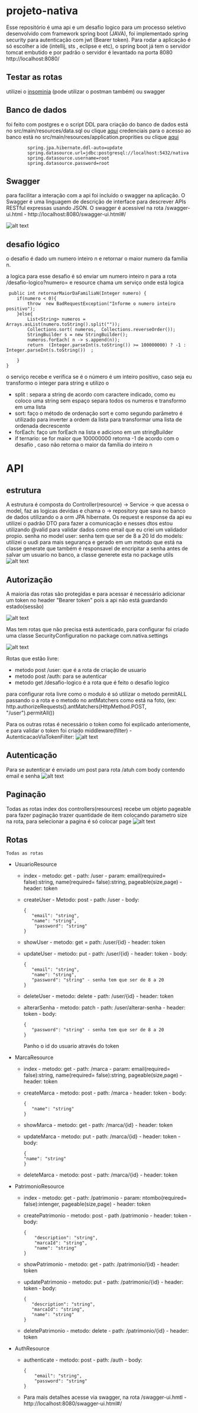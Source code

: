 # projeto-nativa

   Esse repositório é  uma api e um desafio logico para um processo seletivo desenvolvido com framework spring boot (JAVA), foi implementado spring security para autenticação com jwt (Bearer token).
   Para rodar a aplicação é só escolher a ide (intellij, sts , eclipse e etc), o spring boot já tem o servidor tomcat embutido e por padrão o servidor é levantado na porta 8080
   http://localhost:8080/
   
## Testar as rotas 
   utilizei o [insominia](https://github.com/LucasFreitasRocha/projeto-nativa/blob/master/Insomnia_nativa.json) (pode utilizar o postman também) ou swagger
   
## Banco de dados
   foi feito com postgres e o script DDL para criação do banco de dados está no src/main/resources/data.sql ou clique [aqui](https://github.com/LucasFreitasRocha/projeto-nativa/blob/master/src/main/resources/data.sql)
   credenciais para o acesso ao banco está no src/main/resources/application.proprities ou clique [aqui](https://github.com/LucasFreitasRocha/projeto-nativa/blob/master/src/main/resources/application.properties)
   
            spring.jpa.hibernate.ddl-auto=update
            spring.datasource.url=jdbc:postgresql://localhost:5432/nativa
            spring.datasource.username=root
            spring.datasource.password=root   
## Swagger

   para facilitar a interação com a api foi incluído  o swagger na aplicação. O Swagger é uma linguagem de descrição de interface para descrever APIs RESTful expressas usando JSON.
   O swagger é acessível na rota /swagger-ui.html - http://localhost:8080/swagger-ui.html#/

![alt text](https://github.com/LucasFreitasRocha/projeto-nativa/blob/master/img/Swagger.PNG)

## desafio lógico 
   o desafio é dado um numero inteiro n e retornar o maior numero da família n.
   
   a logica para esse desafio é só enviar um numero inteiro n para a rota /desafio-logico?numero= e resource chama um serviço onde está logica
   
     public int retornarMaiorDaFamiliaN(Integer numero) {
        if(numero < 0){
            throw  new BadRequestException("Informe o numero inteiro positivo");
        }else{
            List<String> numeros = Arrays.asList(numero.toString().split(""));
            Collections.sort( numeros,  Collections.reverseOrder());
            StringBuilder s = new StringBuilder();
            numeros.forEach( n -> s.append(n));
            return  (Integer.parseInt(s.toString()) >= 100000000) ? -1 : Integer.parseInt(s.toString())  ;

        }
    }
   o serviço recebe e verifica se é o número é um inteiro positivo, caso seja eu transformo o integer para string e utilizo o 
   - split : separa a string de acordo com caractere indicado, como eu coloco uma string sem espaço separa todos os numeros e transformo em uma lista
   - sort: faço o método de ordenação sort e como segundo parâmetro é utilizado para inverter a ordem da lista para transformar uma lista de ordenada decrescente
   - forEach: faço um forEach na lista e adiciono em um stringBuilder
   - if ternario: se for maior que 100000000 retorna -1 de acordo com o desafio , caso não retorna o maior da família do inteiro n
   
   

# API

## estrutura
   A estrutura é composta do Controller(resource) -> Service -> que acessa o model, faz as logicas devidas e chama o -> repository que sava no banco de dados utilizando o 
   a orm JPA hibernate.
   Os request e response da api eu utilizei o padrão DTO para fazer a comunicação e nesses dtos estou utilizando @valid para validar dados como email que eu criei um validador
   propio.
   senha no model user:  senha tem que ser de 8 a 20
   Id do models: utilizei o uudi para mais segurança e gerado em um metodo que está na classe generate que também é responsavel de encripitar a senha antes de salvar um usuario no banco, a classe generete esta no package utils
      ![alt text](https://github.com/LucasFreitasRocha/projeto-nativa/blob/master/img/estrutura.png)


## Autorização
   A maioria das rotas são protegidas e para acessar é necessário  adicionar um token no header "Bearer token" pois a api não está guardando estado(sessão)
   
   ![alt text](https://github.com/LucasFreitasRocha/projeto-nativa/blob/master/img/headerToken.png)

   Mas tem rotas que não precisa está autenticado, para configurar foi criado uma classe SecurityConfiguration  no package com.nativa.settings 
   
   ![alt text](https://github.com/LucasFreitasRocha/projeto-nativa/blob/master/img/rotasprotegidas.png)
   
   Rotas que estão livre:
   - metodo post /user:  que é a rota de criação de usuario
   - metodo post /auth: para se autenticar
   - metodo get /desafio-logico é a rota que é feito o desafio logico
   
   para configurar rota livre como o modulo é só utilizar o metodo permitALL passando o a rota e o metodo
    no antMatchers como está na foto,  (ex: http.authorizeRequests().antMatchers(HttpMethod.POST, "/user").permitAll())
    
   Para os outras rotas é necessário o token como foi explicado anteriomente, e para validar o token foi criado middleware(filter) -  AutenticacaoViaTokenFilter:
   ![alt text](https://github.com/LucasFreitasRocha/projeto-nativa/blob/master/img/middleware.png)


## Autenticação
   Para se autenticar é enviado um post para rota /atuh com body contendo email e senha
  ![alt text](https://github.com/LucasFreitasRocha/projeto-nativa/blob/master/img/auth.png)
  
 ## Paginação
   Todas as rotas index dos controllers(resources) recebe um objeto pageable para fazer paginação trazer quantidade de item colocando parametro size na rota, para selecionar a pagina é só colocar page
   ![alt text](https://github.com/LucasFreitasRocha/projeto-nativa/blob/master/img/pageable.png)
   
 ## Rotas
    Todas as rotas
 - UsuarioResource
   - index - metodo: get - path: /user - param: email(required= false):string, name(required= false):string, pageable(size,page) - header: token
   - createUser - Metodo: post  - path: /user - body: 
         
         {
            "email": "string",
            "name": "string",
             "password": "string"
         }

   - showUser - metodo: get = path: /user/{id} - header: token
   - updateUser - metodo: put - path: /user/{id} - header: token - body: 

         {
            "email": "string",
            "name": "string",
            "password": "string" - senha tem que ser de 8 a 20
         }
   - deleteUser - metodo: delete - path:  /user/{id} - header: token
   - alterarSenha - metodo: patch - path: /user/alterar-senha - header: token - body:

         {
            "password": "string" - senha tem que ser de 8 a 20
         }
       Panho o id do usuario através do token
 - MarcaResource
   - index - metodo: get - path: /marca - param: email(required= false):string, name(required= false):string, pageable(size,page) - header: token
   - createMarca - metodo: post - path: /marca - header: token - body: 

         {
            "name": "string"
         }
   - showMarca - metodo: get - path: /marca/{id} - header: token
   - updateMarca - metodo: put - path: /marca/{id} - header: token - body:

         {
         "name": "string"
         }
   - deleteMarca - metodo: post -  path: /marca/{id} - header: token
- PatrimonioResource
   - index - metodo: get - path: /patrimonio - param: ntombo(required= false):intenger, pageable(size,page) - header: token
   - createPatrimonio - metodo: post - path /patrimonio - header: token - body:

         {
             "description": "string",
             "marcaId": "string",
             "name": "string"
         }
         
   - showPatrimonio - metodo: get - path: /patrimonio/{id} - header: token
   - updatePatrimonio - metodo: put - path: /patrimonio/{id} - header: token - body:
         
         {
            "description": "string",
            "marcaId": "string",
            "name": "string"
         }
  - deletePatrimonio - metodo: delete - path: /patrimonio/{id} - header: token

- AuthResource
   - authenticate - metodo: post - path: /auth - body: 
     
         {
             "email": "string",
             "password": "string"
         }
         
  - Para mais detalhes acesse via swagger, na rota /swagger-ui.hmtl -  http://localhost:8080/swagger-ui.html#/
